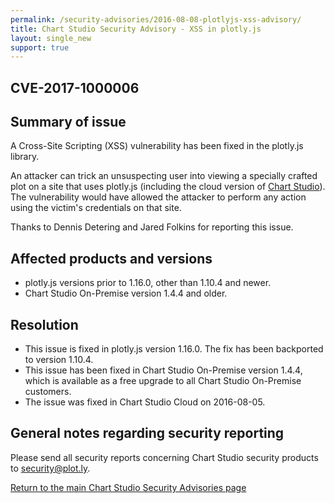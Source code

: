 ```yaml
---
permalink: /security-advisories/2016-08-08-plotlyjs-xss-advisory/
title: Chart Studio Security Advisory - XSS in plotly.js
layout: single_new
support: true
---
```


## CVE-2017-1000006

## Summary of issue

A Cross-Site Scripting (XSS) vulnerability has been fixed in the plotly.js library.

An attacker can trick an unsuspecting user into viewing a specially crafted plot on a site that uses plotly.js (including the cloud version
of [Chart Studio](https://plot.ly)).  The vulnerability would have allowed the attacker to perform any action using the victim's
credentials on that site.

Thanks to Dennis Detering and Jared Folkins for reporting this issue.

## Affected products and versions

* plotly.js versions prior to 1.16.0, other than 1.10.4 and newer.
* Chart Studio On-Premise version 1.4.4 and older.

## Resolution

* This issue is fixed in plotly.js version 1.16.0.  The fix has been backported to version 1.10.4.
* This issue has been fixed in Chart Studio On-Premise version 1.4.4, which is available as a free upgrade to all Chart Studio
On-Premise customers.
* The issue was fixed in Chart Studio Cloud on 2016-08-05.

## General notes regarding security reporting

Please send all security reports concerning Chart Studio security products to [security@plot.ly](mailto:security@plot.ly).

[Return to the main Chart Studio Security Advisories page](http://help.plot.ly/security-advisories/)
